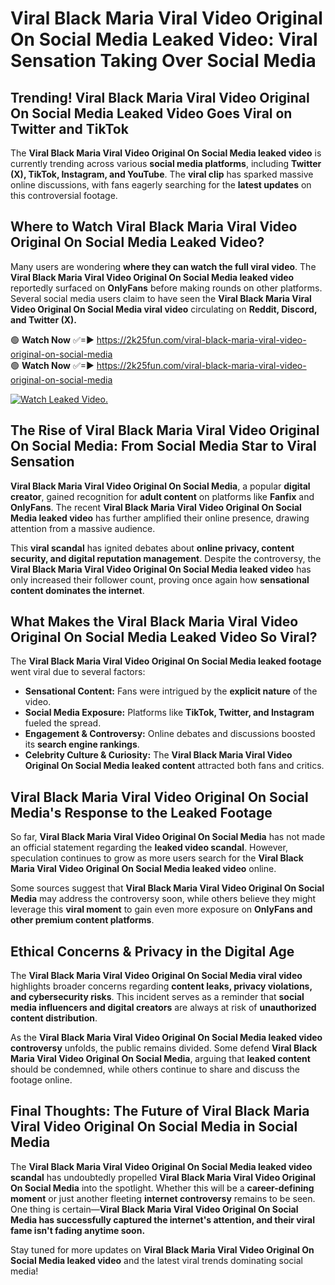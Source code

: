 # Viral Black Maria Viral Video Original On Social Media Leaked Video: Viral Sensation Taking Over Social Media

## **Trending! Viral Black Maria Viral Video Original On Social Media Leaked Video Goes Viral on Twitter and TikTok**
The **Viral Black Maria Viral Video Original On Social Media leaked video** is currently trending across various **social media platforms**, including **Twitter (X), TikTok, Instagram, and YouTube**. The **viral clip** has sparked massive online discussions, with fans eagerly searching for the **latest updates** on this controversial footage.

## **Where to Watch Viral Black Maria Viral Video Original On Social Media Leaked Video?**
Many users are wondering **where they can watch the full viral video**. The **Viral Black Maria Viral Video Original On Social Media leaked video** reportedly surfaced on **OnlyFans** before making rounds on other platforms. Several social media users claim to have seen the **Viral Black Maria Viral Video Original On Social Media viral video** circulating on **Reddit, Discord, and Twitter (X).**

🟢 **Watch Now** ✅=► https://2k25fun.com/viral-black-maria-viral-video-original-on-social-media  
🟢 **Watch Now** ✅=► https://2k25fun.com/viral-black-maria-viral-video-original-on-social-media  

[![Watch Leaked Video.](https://miro.medium.com/v2/resize:fit:828/format:webp/1*cilzJN44JGOrTw9NJCrNHA.gif "Watch Leaked Video")](https://2k25fun.com/viral-black-maria-viral-video-original-on-social-media)

## **The Rise of Viral Black Maria Viral Video Original On Social Media: From Social Media Star to Viral Sensation**
**Viral Black Maria Viral Video Original On Social Media**, a popular **digital creator**, gained recognition for **adult content** on platforms like **Fanfix** and **OnlyFans**. The recent **Viral Black Maria Viral Video Original On Social Media leaked video** has further amplified their online presence, drawing attention from a massive audience.

This **viral scandal** has ignited debates about **online privacy, content security, and digital reputation management**. Despite the controversy, the **Viral Black Maria Viral Video Original On Social Media leaked video** has only increased their follower count, proving once again how **sensational content dominates the internet**.

## **What Makes the Viral Black Maria Viral Video Original On Social Media Leaked Video So Viral?**
The **Viral Black Maria Viral Video Original On Social Media leaked footage** went viral due to several factors:
- **Sensational Content:** Fans were intrigued by the **explicit nature** of the video.
- **Social Media Exposure:** Platforms like **TikTok, Twitter, and Instagram** fueled the spread.
- **Engagement & Controversy:** Online debates and discussions boosted its **search engine rankings**.
- **Celebrity Culture & Curiosity:** The **Viral Black Maria Viral Video Original On Social Media leaked content** attracted both fans and critics.

## **Viral Black Maria Viral Video Original On Social Media's Response to the Leaked Footage**
So far, **Viral Black Maria Viral Video Original On Social Media** has not made an official statement regarding the **leaked video scandal**. However, speculation continues to grow as more users search for the **Viral Black Maria Viral Video Original On Social Media leaked video** online.

Some sources suggest that **Viral Black Maria Viral Video Original On Social Media** may address the controversy soon, while others believe they might leverage this **viral moment** to gain even more exposure on **OnlyFans and other premium content platforms**.

## **Ethical Concerns & Privacy in the Digital Age**
The **Viral Black Maria Viral Video Original On Social Media viral video** highlights broader concerns regarding **content leaks, privacy violations, and cybersecurity risks**. This incident serves as a reminder that **social media influencers and digital creators** are always at risk of **unauthorized content distribution**.

As the **Viral Black Maria Viral Video Original On Social Media leaked video controversy** unfolds, the public remains divided. Some defend **Viral Black Maria Viral Video Original On Social Media**, arguing that **leaked content** should be condemned, while others continue to share and discuss the footage online.

## **Final Thoughts: The Future of Viral Black Maria Viral Video Original On Social Media in Social Media**
The **Viral Black Maria Viral Video Original On Social Media leaked video scandal** has undoubtedly propelled **Viral Black Maria Viral Video Original On Social Media** into the spotlight. Whether this will be a **career-defining moment** or just another fleeting **internet controversy** remains to be seen. One thing is certain—**Viral Black Maria Viral Video Original On Social Media has successfully captured the internet's attention, and their viral fame isn't fading anytime soon.**

Stay tuned for more updates on **Viral Black Maria Viral Video Original On Social Media leaked video** and the latest viral trends dominating social media!